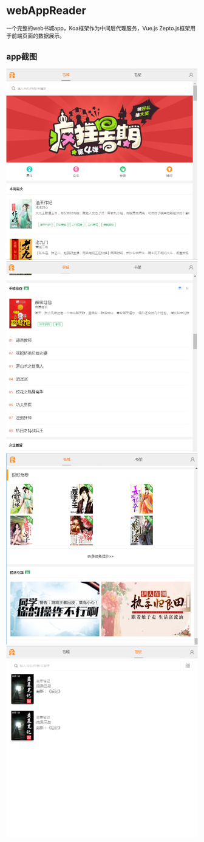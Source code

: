 # webAppReader
一个完整的web书城app，Koa框架作为中间层代理服务，Vue.js Zepto.js框架用于前端页面的数据展示。

## app截图

<img src="https://github.com/s2011great/webAppReader/blob/master/screenCut/1.PNG">
<img src="https://github.com/s2011great/webAppReader/blob/master/screenCut/2.PNG">
<img src="https://github.com/s2011great/webAppReader/blob/master/screenCut/3.PNG">
<img src="https://github.com/s2011great/webAppReader/blob/master/screenCut/4.PNG">